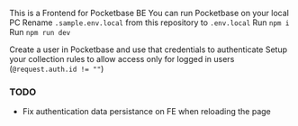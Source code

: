 This is a Frontend for Pocketbase BE
You can run Pocketbase on your local PC
Rename `.sample.env.local` from this repository to `.env.local`
Run `npm i`
Run `npm run dev`

Create a user in Pocketbase and use that credentials to authenticate
Setup your collection rules to allow access only for logged in users (`@request.auth.id != ""`)

### TODO

- Fix authentication data persistance on FE when reloading the page
